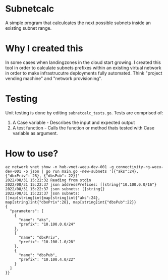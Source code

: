 Subnetcalc
===

A simple program that calculcates the next possible subnets inside an existing subnet range.

Why I created this
===

In some cases when landingzones in the cloud start growing. I created this tool in order to calculate subnets prefixes within an existing virtual network in order to make infrastrucutre deployments fully automated. Think "project vending machine" and "network provisioning". 

Testing
===

Unit testing is done by editing `subnetcalc_tests.go`. Tests are comprised of:
1. A Case variable - Describes the input and expected output
2. A test function - Calls the function or method thats tested with Case variable as argument.

How to use?
==

```
az network vnet show -n hub-vnet-weeu-dev-001 -g connectivity-rg-weeu-dev-001 -o json | go run main.go -new-subnets '[{"aks":24}, {"dbxPriv": 28}, {"dbsPub": 22}]'
2022/08/31 15:22:32 Reading from stdin
2022/08/31 15:22:37 json addressPrefixes: []string{"10.100.0.0/16"}
2022/08/31 15:22:37 json subnets: []string{}
2022/08/31 15:22:37 json subnets: []map[string]int{map[string]int{"aks":24}, map[string]int{"dbxPriv":28}, map[string]int{"dbsPub":22}}
{
  "parameters": [
    {
      "name": "aks",
      "prefix": "10.100.0.0/24"
    },
    {
      "name": "dbxPriv",
      "prefix": "10.100.1.0/28"
    },
    {
      "name": "dbsPub",
      "prefix": "10.100.4.0/22"
    }
  ]
}}
```

